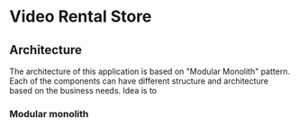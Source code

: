 # Video Rental Store



## Architecture

The architecture of this application is based on "Modular Monolith" pattern.
Each of the components can have different structure and architecture based on the business needs.
Idea is to 

### Modular monolith
